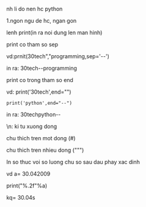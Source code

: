 nh li do nen hc python

1.ngon ngu  de hc, ngan gon

lenh print(in ra noi dung len man hinh)

print co tham so sep

vd:prnit(30tech","programming,sep='--')
 
in ra: 30tech--programming

print co trong tham so end

vd: print('30tech',end="")

    print('python',end="--")

in ra: 30techpython--   

\n: ki tu xuong dong

chu thich tren mot dong (#)

chu thich tren nhieu dong (""")

In so thuc voi so luong chu so sau dau phay xac dinh

vd a= 30.042009

print("%.2f"%a)

kq= 30.04s

